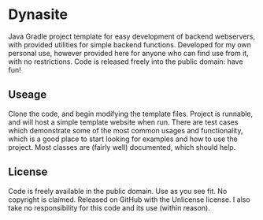 # Dynasite
Java Gradle project template for easy development of backend webservers, with provided utilities for simple backend functions.
Developed for my own personal use, however provided here for anyone who can find use from it, with no restrictions. Code is
released freely into the public domain: have fun!

## Useage
Clone the code, and begin modifying the template files. Project is runnable, and will host a simple template website when run.
There are test cases which demonstrate some of the most common usages and functionality, which is a good place to start looking
for examples and how to use the project. Most classes are (fairly well) documented, which should help.

## License

Code is freely available in the public domain. Use as you see fit. No copyright is claimed.
Released on GitHub with the Unlicense license. I also take no responsibility for this code
and its use (within reason).
